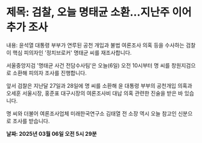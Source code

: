 # **제목: 검찰, 오늘 명태균 소환…지난주 이어 추가 조사**

  내용: 윤석열 대통령 부부가 연루된 공천 개입과 불법 여론조사 의혹 등을 수사하는 검찰이 핵심 피의자인 '정치브로커' 명태균 씨를 재조사합니다.

서울중앙지검 '명태균 사건 전담수사팀'은 오늘(6일) 오전 10시부터  명 씨를 창원지검으로 소환해 피의자 조사를 진행합니다.

앞서 검찰은 지난달 27일과 28일에 명 씨를 소환해 윤 대통령 부부의 공천개입 의혹과 오세훈 서울시장, 홍준표 대구시장의 여론조사비 대납 의혹 관련한 진술을 받은 바 있습니다.

명 씨와 더불어 여론조사업체 미래한국연구소 김태열 전 소장 역시 오늘 참고인 신분으로 조사를 받습니다.

  **날짜: 2025년 03월 06일 오전 5시 29분**